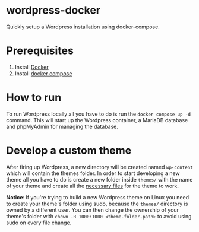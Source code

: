 # wordpress-docker
Quickly setup a Wordpress installation using docker-compose.

# Prerequisites
1. Install [Docker](https://docs.docker.com/engine/install/)
2. Install [docker compose](https://docs.docker.com/compose/install/)

# How to run
To run Wordpress locally all you have to do is run the ```docker compose up -d``` command. This will start up the Wordpress container, a MariaDB database and phpMyAdmin for managing the database. 

# Develop a custom theme
After firing up Wordpress, a new directory will be created named ```wp-content``` which will contain the themes folder. In order to start developing a new theme all you have to do is create a new folder inside ```themes/``` with the name of your theme and create all the [necessary files](https://codex.wordpress.org/Theme_Development) for the theme to work.

**Notice**: If you're trying to build a new Wordpress theme on Linux you need to create your theme's folder using sudo, because the ```themes/``` directory is owned by a different user. You can then change the ownership of your theme's folder with ```chown -R 1000:1000 <theme-folder-path>``` to avoid using sudo on every file change.
